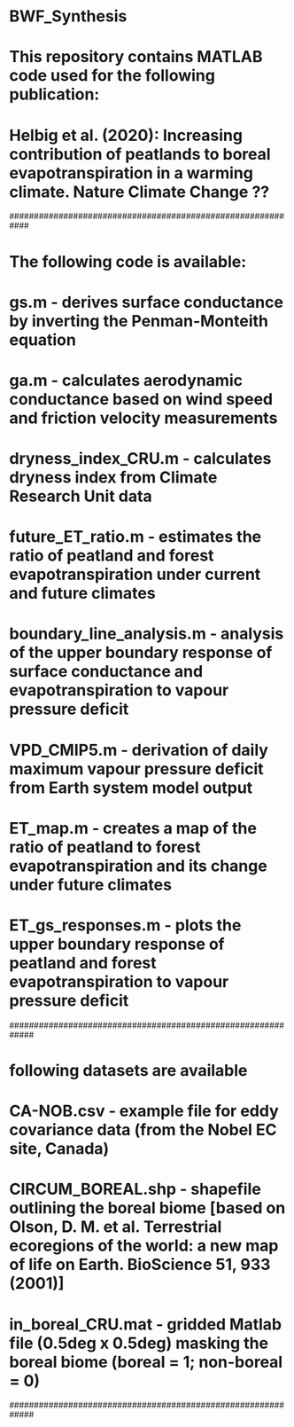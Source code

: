 # BWF_Synthesis
# This repository contains MATLAB code used for the following publication:
# Helbig et al. (2020): Increasing contribution of peatlands to boreal evapotranspiration in a warming climate. Nature Climate Change ??
############################################################
# The following code is available:
# gs.m - derives surface conductance by inverting the Penman-Monteith equation
# ga.m - calculates aerodynamic conductance based on wind speed and friction velocity measurements
# dryness_index_CRU.m - calculates dryness index from Climate Research Unit data
# future_ET_ratio.m - estimates the ratio of peatland and forest evapotranspiration under current and future climates 
# boundary_line_analysis.m - analysis of the upper boundary response of surface conductance and evapotranspiration to vapour pressure deficit
# VPD_CMIP5.m - derivation of daily maximum vapour pressure deficit from Earth system model output
# ET_map.m - creates a map of the ratio of peatland to forest evapotranspiration and its change under future climates
# ET_gs_responses.m - plots the upper boundary response of peatland and forest evapotranspiration to vapour pressure deficit
#############################################################
# following datasets are available
# CA-NOB.csv - example file for eddy covariance data (from the Nobel EC site, Canada)
# CIRCUM_BOREAL.shp - shapefile outlining the boreal biome [based on Olson, D. M. et al. Terrestrial ecoregions of the world: a new map of life on Earth. BioScience 51, 933 (2001)]
# in_boreal_CRU.mat - gridded Matlab file (0.5deg x 0.5deg) masking the boreal biome (boreal = 1; non-boreal = 0)
#############################################################
